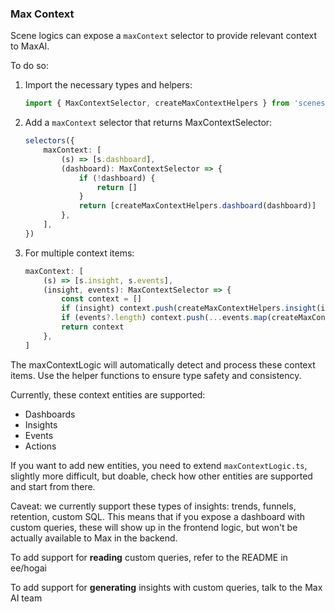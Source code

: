 ### Max Context
Scene logics can expose a `maxContext` selector to provide relevant context to MaxAI.

To do so:

1.  Import the necessary types and helpers:

    ```typescript
    import { MaxContextSelector, createMaxContextHelpers } from 'scenes/max/maxTypes'
    ```

2.  Add a `maxContext` selector that returns MaxContextSelector:

    ```typescript
    selectors({
        maxContext: [
            (s) => [s.dashboard],
            (dashboard): MaxContextSelector => {
                if (!dashboard) {
                    return []
                }
                return [createMaxContextHelpers.dashboard(dashboard)]
            },
        ],
    })
    ```

3.  For multiple context items:
    ```typescript
    maxContext: [
        (s) => [s.insight, s.events],
        (insight, events): MaxContextSelector => {
            const context = []
            if (insight) context.push(createMaxContextHelpers.insight(insight))
            if (events?.length) context.push(...events.map(createMaxContextHelpers.event))
            return context
        },
    ]
    ```

The maxContextLogic will automatically detect and process these context items.
Use the helper functions to ensure type safety and consistency.

Currently, these context entities are supported:
- Dashboards
- Insights
- Events
- Actions

If you want to add new entities, you need to extend `maxContextLogic.ts`, slightly more difficult, but doable, check how other entities are supported and start from there.

Caveat: we currently support these types of insights: trends, funnels, retention, custom SQL.
This means that if you expose a dashboard with custom queries, these will show up in the frontend logic,
but won't be actually available to Max in the backend.

To add support for **reading** custom queries, refer to the README in ee/hogai

To add support for **generating** insights with custom queries, talk to the Max AI team
